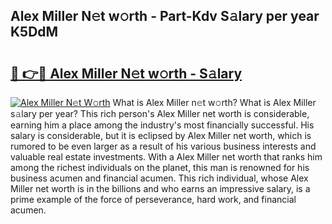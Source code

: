 ## Alex Miller N𝚎t w𝚘rth - Part-Kdv S𝚊lary per year K5DdM

# <h2><a href="http://gc36enm.nevu.top/?p=Alex+Miller">🔗 👉🔴 Alex Miller N𝚎t w𝚘rth - S𝚊lary</a></h2>

[![Alex Miller N𝚎t W𝚘rth](https://i.imgur.com/Oavwk0R.jpeg)](http://gc36enm.nevu.top/?p=Alex+Miller)
What is Alex Miller n𝚎t w𝚘rth? What is Alex Miller s𝚊lary per year?
This rich person's Alex Miller net worth is considerable, earning him a place among the industry's most financially successful. His salary is considerable, but it is eclipsed by Alex Miller net worth, which is rumored to be even larger as a result of his various business interests and valuable real estate investments. With a Alex Miller net worth that ranks him among the richest individuals on the planet, this man is renowned for his business acumen and financial acumen. This rich individual, whose Alex Miller net worth is in the billions and who earns an impressive salary, is a prime example of the force of perseverance, hard work, and financial acumen.
